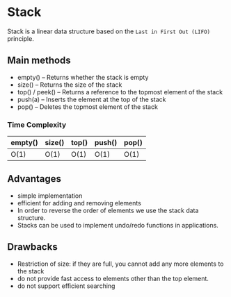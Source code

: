 # Stack

Stack is a linear data structure based on the `Last in First Out (LIFO)` principle.

## Main methods

- empty() – Returns whether the stack is empty
- size() – Returns the size of the stack
- top() / peek() – Returns a reference to the topmost element of the stack
- push(a) – Inserts the element at the top of the stack
- pop() – Deletes the topmost element of the stack

### Time Complexity
|empty()|size()|top()|push()|pop()|
|------|-----|-----|-----|-----|
|O(1)|O(1)|O(1)|O(1)|O(1)|

## Advantages

- simple implementation
- efficient for adding and removing elements
- In order to reverse the order of elements we use the stack data structure.
- Stacks can be used to implement undo/redo functions in applications.


## Drawbacks
- Restriction of size:  if they are full, you cannot add any more elements to the stack
- do not provide fast access to elements other than the top element.
- do not support efficient searching

